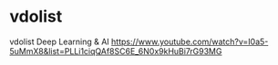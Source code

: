 # vdolist
vdolist
Deep Learning & AI 
https://www.youtube.com/watch?v=I0a5-5uMmX8&list=PLLi1ciqQAf8SC6E_6N0x9kHuBi7rG93MG
